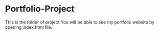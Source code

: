 # Portfolio-Project
This is the folder of project
You will be able to see my portfolio website by opening index.html file.
